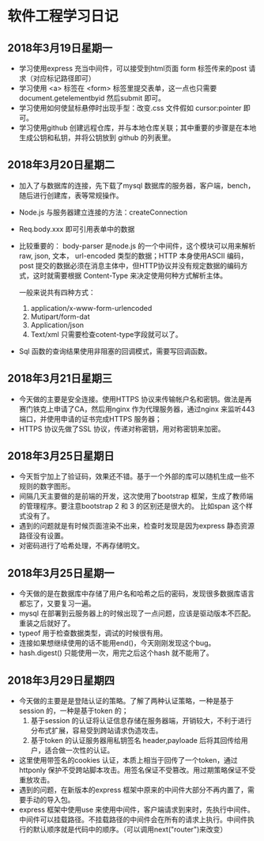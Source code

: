 软件工程学习日记
==
2018年3月19日星期一
--
*	学习使用express 充当中间件，可以接受到html页面 form 标签传来的post 请求（对应标记路径即可）
*	学习使用 \<a\> 标签在 \<form\> 标签里提交表单，这一点也只需要 document.getelementbyid 然后submit 即可。
*	学习使用如何使鼠标悬停时出现手型：改变.css 文件假如 cursor:pointer 即可。
*	学习使用github 创建远程仓库，并与本地仓库关联；其中重要的步骤是在本地生成公钥和私钥，并将公钥放到 github 的列表里。 
  
2018年3月20日星期二
--

*	加入了与数据库的连接，先下载了mysql 数据库的服务器，客户端，bench，随后进行创建库，表等常规操作。
*	Node.js 与服务器建立连接的方法：createConnection
*	Req.body.xxx 即可引用表单中的数据
*   比较重要的： body-parser 是node.js 的一个中间件，这个模块可以用来解析 raw, json, 文本， url-encoded 类型的数据；HTTP 本身使用ASCII 编码，post 提交的数据必须在消息主体中，但HTTP协议并没有规定数据的编码方式，这时就需要根据 Content-Type 来决定使用何种方式解析主体。

    一般来说共有四种方式： 

    1. application/x-www-form-urlencoded 
    2. Mutipart/form-dat 
    3. Application/json
    4. Text/xml
  只需要检查cotent-type字段就可以了。
  
*	Sql 函数的查询结果使用非阻塞的回调模式，需要写回调函数。

2018年3月21日星期三
--
* 今天做的主要是安全连接。使用HTTPS 协议来传输帐户名和密钥。做法是再赛门铁克上申请了CA，然后用nginx 作为代理服务器，通过nginx 来监听443 端口，并使用申请的证书完成HTTPS 服务器；
* HTTPS 协议先做了SSL 协议，传递对称密钥，用对称密钥来加密。

2018年3月25日星期日
--
* 今天哲宁加上了验证码，效果还不错。基于一个外部的库可以随机生成一些不规则的数字图形。
* 间隔几天主要做的是前端的开发，这次使用了bootstrap 框架，生成了教师端的管理程序。要注意bootstrap 2 和 3 的区别还是很大的。 比如span 这个样式没有了。
* 遇到的问题就是有时候页面渲染不出来，检查时发现是因为express 静态资源路径没有设置。
* 对密码进行了哈希处理，不再存储明文。

2018年3月25日星期一
--
* 今天做的是在数据库中存储了用户名和哈希之后的密码，发现很多数据库语言都忘了，又要复习一遍。
* mysql 在部署到云服务器上的时候出现了一点问题，应该是驱动版本不匹配。 重装之后就好了。
* typeof 用于检查数据类型，调试的时候很有用。
* 连接如果想继续使用的话不能用end()，今天刚刚发现这个bug。
* hash.digest() 只能使用一次，用完之后这个hash 就不能用了。

2018年3月29日星期四
--
* 今天做的主要是是登陆认证的策略。了解了两种认证策略，一种是基于session 的，一种是基于token 的；
  1. 基于session 的认证将认证信息存储在服务器端，开销较大，不利于进行分布式扩展，容易受到跨站请求伪造攻击。
  2. 基于token 的认证服务器用私钥签名 header,payloade 后将其回传给用户，适合做一次性的认证。
* 这里使用带签名的cookies 认证，本质上相当于回传了一个token，通过httponly 保护不受跨站脚本攻击。用签名保证不受篡改。用过期策略保证不受重放攻击。
* 遇到的问题，在新版本的express 框架中原来的中间件大部分不再内置了，需要手动的导入包。 
* express 框架中使用use 来使用中间件，客户端请求到来时，先执行中间件。中间件可以挂载路径。不挂载路径的中间件会在所有的请求上执行。中间件执行的默认顺序就是代码中的顺序。（可以调用next("router")来改变）
